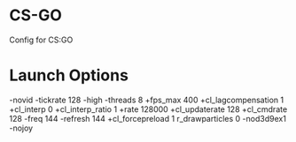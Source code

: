 # CS-GO
Config for CS:GO

# Launch Options
-novid -tickrate 128 -high -threads 8 +fps_max 400 +cl_lagcompensation 1 +cl_interp 0 +cl_interp_ratio 1 +rate 128000 +cl_updaterate 128 +cl_cmdrate 128 -freq 144 -refresh 144 +cl_forcepreload 1 r_drawparticles 0 -nod3d9ex1 -nojoy